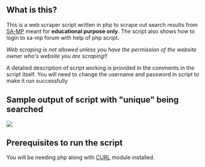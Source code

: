## **What is this?**
This is a web scraper script written in php to scrape out search results from [SA-MP](http://forum.sa-mp.com/) meant for **educational purpose only**.
The script also shows how to login to sa-mp forum with help of php script.

_Web scraping is not allowed unless you have the permission of the website owner who's website you are scraping!!_

A detalied description of script working is provided in the comments in the script itself. You will need to change the username and password in script to make it run successfully

## Sample output of script with "unique" being searched
<img src="https://i.gyazo.com/7f42bc45432a323587c09a8999040e3a.png" >

## Prerequisites to run the script

You will be needing php along with [CURL](http://php.net/manual/en/book.curl.php) module installed.
